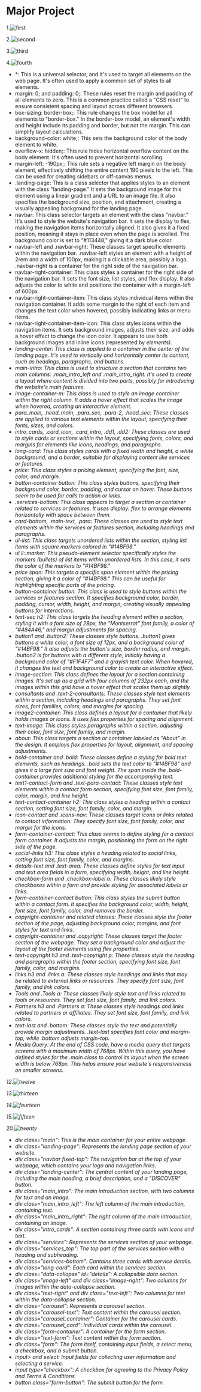 # Major Project

1.![first](s1.png)

2.![second](s2.png)

3.![third](s3.png)

4.![fourth](s4.png)


* *: This is a universal selector, and it's used to target all elements on the web page. It's often used to apply a common set of styles to all elements.
* margin: 0; and padding: 0;: These rules reset the margin and padding of all elements to zero. This is a common practice called a "CSS reset" to ensure consistent spacing and layout across different browsers.
* box-sizing: border-box;: This rule changes the box model for all elements to "border-box." In the border-box model, an element's width and height include its padding and border, but not the margin. This can simplify layout calculations.
* background-color: white;: This sets the background color of the body element to white.
* overflow-x: hidden;: This rule hides horizontal overflow content on the body element. It's often used to prevent horizontal scrolling.
* margin-left: -190px;: This rule sets a negative left margin on the body element, effectively shifting the entire content 190 pixels to the left. This can be used for creating sidebars or off-canvas menus.
* .landing-page: This is a class selector that applies styles to an element with the class "landing-page." It sets the background image for this element using a linear gradient and a URL to an image file. It also specifies the background size, position, and attachment, creating a visually appealing background for the landing page.
* navbar: This class selector targets an element with the class "navbar." It's used to style the website's navigation bar. It sets the display to flex, making the navigation items horizontally aligned. It also gives it a fixed position, meaning it stays in place even when the page is scrolled. The background color is set to "#113448," giving it a dark blue color.
* navbar-left and .navbar-right: These classes target specific elements within the navigation bar. .navbar-left styles an element with a height of 2rem and a width of 100px, making it a clickable area, possibly a logo. .navbar-right is a container for the right side of the navigation bar.
* navbar-right-container: This class styles a container for the right side of the navigation bar. It sets the font size, list styles, and flex display. It also adjusts the color to white and positions the container with a margin-left of 600px.
* navbar-right-container-item: This class styles individual items within the navigation container. It adds some margin to the right of each item and changes the text color when hovered, possibly indicating links or menu items.
* navbar-right-container-item-icon: This class styles icons within the navigation items. It sets background images, adjusts their size, and adds a hover effect to change the icon color. It appears to use both background images and inline icons (represented by <i> elements).
* landing-center: This class is applied to a container in the center of the landing page. It's used to vertically and horizontally center its content, such as headings, paragraphs, and buttons.
* main-intro: This class is used to structure a section that contains two main columns: .main_intro_left and .main_intro_right. It's used to create a layout where content is divided into two parts, possibly for introducing the website's main features.
* image-container-m: This class is used to style an image container within the right column. It adds a hover effect that scales the image when hovered, creating an interactive element.
* para_main, .head_main, .para_sec, .para-2, .head_sec: These classes are applied to various text elements within the layout, specifying their fonts, sizes, and colors.
* intro_cards, .card_icon, .card_intro, .dd1, .dd2: These classes are used to style cards or sections within the layout, specifying fonts, colors, and margins for elements like icons, headings, and paragraphs.
* long-card: This class styles cards with a fixed width and height, a white background, and a border, suitable for displaying content like services or features.
* price: This class styles a pricing element, specifying the font, size, color, and margin.
* button-container button: This class styles buttons, specifying their background color, border, padding, and cursor on hover. These buttons seem to be used for calls to action or links.
* .services-bottom: This class appears to target a section or container related to services or features. It uses display: flex to arrange elements horizontally with space between them.
* card-bottom, .main-text, .para: These classes are used to style text elements within the services or features section, including headings and paragraphs.
* ul-list: This class targets unordered lists within the section, styling list items with square markers colored in "#14BF98."
* ul li::marker: This pseudo-element selector specifically styles the markers (bullets) of list items within unordered lists. In this case, it sets the color of the markers to "#14BF98."
* price span: This targets a specific span element within the pricing section, giving it a color of "#14BF98." This can be useful for highlighting specific parts of the pricing.
* button-container button: This class is used to style buttons within the services or features section. It specifies background color, border, padding, cursor, width, height, and margin, creating visually appealing buttons for interactions.
* text-sec h2: This class targets the heading element within a section, styling it with a font size of 28px, the "Montserrat" font family, a color of "#484A46," and margin adjustments for spacing.
* button1 and .button2: These classes style buttons. .button1 gives buttons a white color, a font size of 12px, and a background color of "#14BF98." It also adjusts the button's size, border radius, and margin. .button2 is for buttons with a different style, initially having a background color of "#F1F4F7" and a grayish text color. When hovered, it changes the text and background color to create an interactive effect.
* image-section: This class defines the layout for a section containing images. It's set up as a grid with four columns of 232px each, and the images within this grid have a hover effect that scales them up slightly.
* consultants and .text-2-consultants: These classes style text elements within a section, including headings and paragraphs. They set font sizes, font families, colors, and margins for spacing.
* image2-container: This class defines a layout for a container that likely holds images or icons. It uses flex properties for spacing and alignment.
* text-image: This class styles paragraphs within a section, adjusting their color, font size, font family, and margin.
* about: This class targets a section or container labeled as "About" in the design. It employs flex properties for layout, alignment, and spacing adjustments.
* bold-container and .bold: These classes define a styling for bold text elements, such as headings. .bold sets the text color to "#14BF98" and gives it a large font size and font weight. The span inside the .bold-container provides additional styling for the accompanying text.
* text1-contact-form and .text-para-contact: These classes style text elements within a contact form section, specifying font size, font family, color, margin, and line height.
* text-contact-container h2: This class styles a heading within a contact section, setting font size, font family, color, and margin.
* icon-contact and .icons-nav: These classes target icons or links related to contact information. They specify font size, font family, color, and margin for the icons.
* form-container-contact: This class seems to define styling for a contact form container. It adjusts the margin, positioning the form on the right side of the page.
* social-links h3: This class styles a heading related to social links, setting font size, font family, color, and margins.
* details-text and .text-area: These classes define styles for text input and text area fields in a form, specifying width, height, and line height.
* checkbox-form and .checkbox-label a: These classes likely style checkboxes within a form and provide styling for associated labels or links.
* form-container-contact button: This class styles the submit button within a contact form. It specifies the background color, width, height, font size, font family, color, and removes the border.
* copyright-container and related classes: These classes style the footer section of the page, adjusting background color, margins, and font styles for text and links.
* copyright-container and .copyright: These classes target the footer section of the webpage. They set a background color and adjust the layout of the footer elements using flex properties.
* text-copyright h3 and .text-copyright p: These classes style the heading and paragraphs within the footer section, specifying font size, font family, color, and margins.
* links h3 and .links a: These classes style headings and links that may be related to external links or resources. They specify font size, font family, and link colors.
* Tools and .Tools a: These classes likely style text and links related to tools or resources. They set font size, font family, and link colors.
* Partners h3 and .Partners a: These classes style headings and links related to partners or affiliates. They set font size, font family, and link colors.
* text-last and .bottom: These classes style the text and potentially provide margin adjustments. .text-last specifies font color and margin-top, while .bottom adjusts margin-top.
* Media Query: At the end of CSS code,  have a media query that targets screens with a maximum width of 768px. Within this query, you have defined styles for the .main class to control its layout when the screen width is below 768px. This helps ensure your website's responsiveness on smaller screens.

12.![twelve](s12.png)

13.![thirteen](s13.png)

14.![fourteen](s14.png)

15.![fifteen](s15.png)

20.![twenty](s20.png)


* div class="main": This is the main container for your entire webpage.
* div class="landing-page": Represents the landing page section of your website.
* div class="navbar fixed-top": The navigation bar at the top of your webpage, which contains your logo and navigation links.
* div class="landing-center": The central content of your landing page, including the main heading, a brief description, and a "DISCOVER" button.
* div class="main_intro": The main introduction section, with two columns for text and an image.
* div class="main_intro_left": The left column of the main introduction, containing text.
* div class="main_intro_right": The right column of the main introduction, containing an image.
* div class="intro_cards": A section containing three cards with icons and text.
* div class="services": Represents the services section of your webpage.
* div class="services_top": The top part of the services section with a heading and subheading.
* div class="services-bottom": Contains three cards with service details.
* div class="long-card": Each card within the services section.
* div class="data-collapse" id="details": A collapsible data section.
* div class="image-left" and div class="image-right": Two columns for images within the data-collapse section.
* div class="text-right" and div class="text-left": Two columns for text within the data-collapse section.
* div class="carousel": Represents a carousel section.
* div class="carousel-text": Text content within the carousel section.
* div class="carousel_container": Container for the carousel cards.
* div class="carousel_card": Individual cards within the carousel.
* div class="form-container": A container for the form section.
* div class="text-form": Text content within the form section.
* div class="form": The form itself, containing input fields, a select menu, a checkbox, and a submit button.
* input> and select: Input fields for collecting user information and selecting a service.
* input type="checkbox": A checkbox for agreeing to the Privacy Policy and Terms & Conditions.
* button class="form-button": The submit button for the form.



